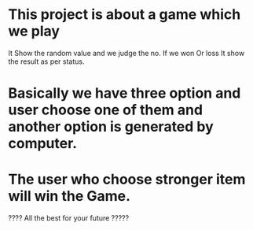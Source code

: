 # This project is about a game which we play 
It Show the random value and we judge the no. If we won Or loss It show the result as per status.
# Basically we have three option and user choose one of them and another option is generated by computer.
# The user who choose stronger item will win the Game.

???? All  the  best for your future ?????
